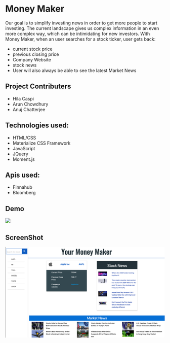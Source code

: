 # Money Maker

Our goal is to simplify investing news in order to get more people to start investing. The current landscape gives us complex information in an even more complex way, which can be intimidating for new investors. With Money Maker, when an user searches for a stock ticker, user gets back:
* current stock price
* previous closing price
* Company Website
* stock news
* User will also always be able to see the latest Market News

## Project Contributers
* Hila Caspi
* Arun Chowdhury
* Anuj Chatterjee

## Technologies used:
* HTML/CSS
* Materialize CSS Framework
* JavaScript
* JQuery
* Moment.js

## Apis used:
* Finnahub
* Bloomberg

## Demo
![](./assets/images/Money_Maker_Pays_to_Know.gif)

## ScreenShot
![](./assets/images/your-money-maker.png)